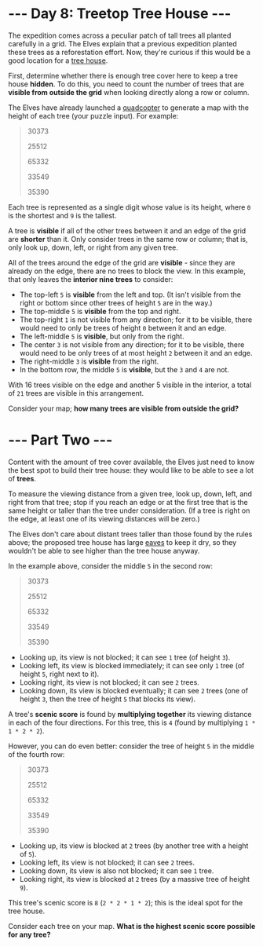# --- Day 8: Treetop Tree House ---
The expedition comes across a peculiar patch of tall trees all planted carefully in a grid. The Elves explain that a 
previous expedition planted these trees as a reforestation effort. Now, they're curious if this would be a good 
location for a [tree house](https://en.wikipedia.org/wiki/Tree_house).

First, determine whether there is enough tree cover here to keep a tree house **hidden**. To do this, you need to 
count the number of trees that are **visible from outside the grid** when looking directly along a row or column.

The Elves have already launched a [quadcopter](https://en.wikipedia.org/wiki/Quadcopter) to generate a map with the 
height of each tree (your puzzle input). For example:

> 30373
> 
> 25512
> 
> 65332
> 
> 33549
> 
> 35390

Each tree is represented as a single digit whose value is its height, where `0` is the shortest and `9` is the tallest.

A tree is **visible** if all of the other trees between it and an edge of the grid are **shorter** than it. Only 
consider trees in the same row or column; that is, only look up, down, left, or right from any given tree.

All of the trees around the edge of the grid are **visible** - since they are already on the edge, there are no trees 
to block the view. In this example, that only leaves the **interior nine trees** to consider:

- The top-left `5` is **visible** from the left and top. (It isn't visible from the right or bottom since other trees 
of height `5` are in the way.)
- The top-middle `5` is **visible** from the top and right.
- The top-right `1` is not visible from any direction; for it to be visible, there would need to only be trees of 
height `0` between it and an edge.
- The left-middle `5` is **visible**, but only from the right.
- The center `3` is not visible from any direction; for it to be visible, there would need to be only trees of at 
most height `2` between it and an edge.
- The right-middle `3` is **visible** from the right.
- In the bottom row, the middle `5` is **visible**, but the `3` and `4` are not.

With 16 trees visible on the edge and another 5 visible in the interior, a total of `21` trees are visible in this 
arrangement.

Consider your map; **how many trees are visible from outside the grid?**

# --- Part Two ---
Content with the amount of tree cover available, the Elves just need to know the best spot to build their tree house: 
they would like to be able to see a lot of **trees**.

To measure the viewing distance from a given tree, look up, down, left, and right from that tree; stop if you reach an 
edge or at the first tree that is the same height or taller than the tree under consideration. (If a tree is right on 
the edge, at least one of its viewing distances will be zero.)

The Elves don't care about distant trees taller than those found by the rules above; the proposed tree house has large 
[eaves](https://en.wikipedia.org/wiki/Eaves) to keep it dry, so they wouldn't be able to see higher than the tree house 
anyway.

In the example above, consider the middle `5` in the second row:

> 30373
> 
> 25512
> 
> 65332
> 
> 33549
> 
> 35390

- Looking up, its view is not blocked; it can see `1` tree (of height `3`).
- Looking left, its view is blocked immediately; it can see only `1` tree (of height `5`, right next to it).
- Looking right, its view is not blocked; it can see `2` trees.
- Looking down, its view is blocked eventually; it can see `2` trees (one of height `3`, then the tree of height `5` 
that blocks its view).

A tree's **scenic score** is found by **multiplying together** its viewing distance in each of the four directions. 
For this tree, this is `4` (found by multiplying `1 * 1 * 2 * 2`).

However, you can do even better: consider the tree of height `5` in the middle of the fourth row:

> 30373
>
> 25512
>
> 65332
>
> 33549
>
> 35390

- Looking up, its view is blocked at `2` trees (by another tree with a height of `5`).
- Looking left, its view is not blocked; it can see `2` trees.
- Looking down, its view is also not blocked; it can see `1` tree.
- Looking right, its view is blocked at `2` trees (by a massive tree of height `9`).

This tree's scenic score is `8` (`2 * 2 * 1 * 2`); this is the ideal spot for the tree house.

Consider each tree on your map. **What is the highest scenic score possible for any tree?**
